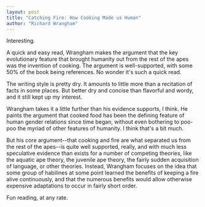 ```yaml
---
layout: post
title: "Catching Fire: How Cooking Made us Human"
author: "Richard Wrangham"
---
```

Interesting.

A quick and easy read, Wrangham makes the argument that the key evolutionary feature that brought humanity out from the rest of the apes was the invention of cooking.  The argument is well-supported, with some 50% of the book being references.  No wonder it's such a quick read.

The writing style is pretty dry.  It amounts to little more than a recitation of facts in some places.  But better dry and concise than flavorful and wordy, and it still kept up my interest.

Wrangham takes it a little further than his evidence supports, I think.  He paints the argument that cooked food has been the defining feature of human gender relations since time began, without even bothering to poo-poo the myriad of other features of humanity.  I think that's a bit much.

But his core argument--that cooking and fire are what separated us from the rest of the apes--is quite well supported, really, and with much less speculative evidence than exists for a number of competing theories, like the aquatic ape theory, the juvenile ape theory, the fairly sudden acquisition of language, or other theories.  Instead, Wrangham focuses on the idea that some group of habilines at some point learned the benefits of keeping a fire alive continuously, and that the numerous benefits would allow otherwise expensive adaptations to occur in fairly short order.

Fun reading, at any rate.

